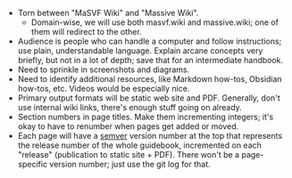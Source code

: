 - Torn between "MaSVF Wiki" and "Massive Wiki".
	- Domain-wise, we will use both masvf.wiki and massive.wiki; one of them will redirect to the other.
- Audience is people who can handle a computer and follow instructions; use plain, understandable language. Explain arcane concepts very briefly, but not in a lot of depth; save that for an intermediate handbook.
- Need to sprinkle in screenshots and diagrams.
- Need to identify additional resources, like Markdown how-tos, Obsidian how-tos, etc.  Videos would be especially nice.
- Primary output formats will be static web site and PDF.  Generally, don't use internal wiki links, there's enough stuff going on already.
- Section numbers in page titles. Make them incrementing integers; it's okay to have to renumber when pages get added or moved.
- Each page will have a [semver](https://semver.org/) version number at the top that represents the release number of the whole guidebook, incremented on each "release" (publication to static site + PDF). There won't be a page-specific version number; just use the git log for that.